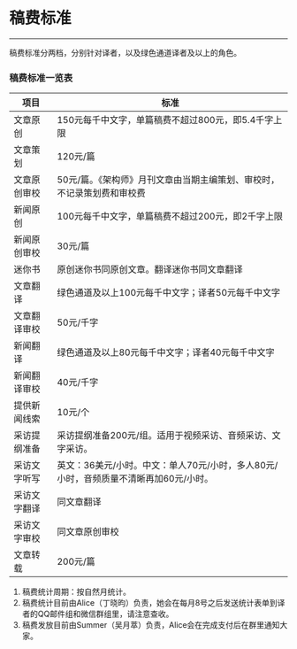 # **稿费标准**

---

稿费标准分两档，分别针对译者，以及绿色通道译者及以上的角色。

### **稿费标准一览表**

| 项目 | 标准 |
| --- | --- |
| 文章原创 | 150元每千中文字，单篇稿费不超过800元，即5.4千字上限 |
| 文章策划 | 120元/篇 |
| 文章原创审校 | 50元/篇。《架构师》月刊文章由当期主编策划、审校时，不记录策划费和审校费 |
| 新闻原创 | 100元每千中文字，单篇稿费不超过200元，即2千字上限 |
| 新闻原创审校 | 30元/篇 |
| 迷你书 | 原创迷你书同原创文章。翻译迷你书同文章翻译 |
| 文章翻译 | 绿色通道及以上100元每千中文字；译者50元每千中文字 |
| 文章翻译审校 | 50元/千字 |
| 新闻翻译 | 绿色通道及以上80元每千中文字；译者40元每千中文字 |
| 新闻翻译审校 | 40元/千字 |
| 提供新闻线索 | 10元/个 |
| 采访提纲准备 | 采访提纲准备200元/组。适用于视频采访、音频采访、文字采访。 |
| 采访文字听写 | 英文：36美元/小时。中文：单人70元/小时，多人80元/小时，音频质量不清晰再加60元/小时。 |
| 采访文字翻译 | 同文章翻译 |
| 采访文字审校 | 同文章原创审校 |
| 文章转载 | 200元/篇 |

1. 稿费统计周期：按自然月统计。
2. 稿费统计目前由Alice（丁晓昀）负责，她会在每月8号之后发送统计表单到译者的QQ邮件组和微信群组里，请注意查收。
3. 稿费发放目前由Summer（吴月萃）负责，Alice会在完成支付后在群里通知大家。



